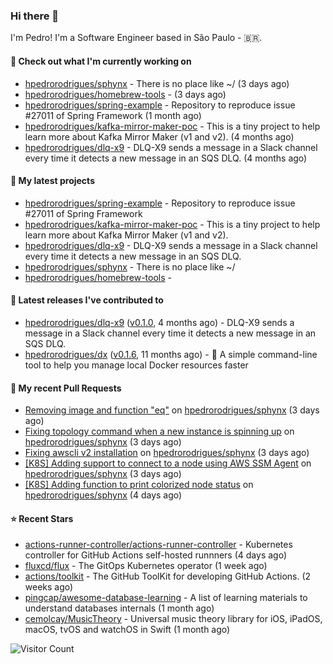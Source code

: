 ### Hi there 👋

I'm Pedro! I'm a Software Engineer based in São Paulo - 🇧🇷.

#### 👷 Check out what I'm currently working on

- [hpedrorodrigues/sphynx](https://github.com/hpedrorodrigues/sphynx) - There is no place like ~/ (3 days ago)
- [hpedrorodrigues/homebrew-tools](https://github.com/hpedrorodrigues/homebrew-tools) -  (3 days ago)
- [hpedrorodrigues/spring-example](https://github.com/hpedrorodrigues/spring-example) - Repository to reproduce issue #27011 of Spring Framework (1 month ago)
- [hpedrorodrigues/kafka-mirror-maker-poc](https://github.com/hpedrorodrigues/kafka-mirror-maker-poc) - This is a tiny project to help learn more about Kafka Mirror Maker (v1 and v2). (4 months ago)
- [hpedrorodrigues/dlq-x9](https://github.com/hpedrorodrigues/dlq-x9) - DLQ-X9 sends a message in a Slack channel every time it detects a new message in an SQS DLQ. (4 months ago)

#### 🌱 My latest projects

- [hpedrorodrigues/spring-example](https://github.com/hpedrorodrigues/spring-example) - Repository to reproduce issue #27011 of Spring Framework
- [hpedrorodrigues/kafka-mirror-maker-poc](https://github.com/hpedrorodrigues/kafka-mirror-maker-poc) - This is a tiny project to help learn more about Kafka Mirror Maker (v1 and v2).
- [hpedrorodrigues/dlq-x9](https://github.com/hpedrorodrigues/dlq-x9) - DLQ-X9 sends a message in a Slack channel every time it detects a new message in an SQS DLQ.
- [hpedrorodrigues/sphynx](https://github.com/hpedrorodrigues/sphynx) - There is no place like ~/
- [hpedrorodrigues/homebrew-tools](https://github.com/hpedrorodrigues/homebrew-tools) - 

#### 🔭 Latest releases I've contributed to

- [hpedrorodrigues/dlq-x9](https://github.com/hpedrorodrigues/dlq-x9) ([v0.1.0](https://github.com/hpedrorodrigues/dlq-x9/releases/tag/v0.1.0), 4 months ago) - DLQ-X9 sends a message in a Slack channel every time it detects a new message in an SQS DLQ.
- [hpedrorodrigues/dx](https://github.com/hpedrorodrigues/dx) ([v0.1.6](https://github.com/hpedrorodrigues/dx/releases/tag/v0.1.6), 11 months ago) - :whale: A simple command-line tool to help you manage local Docker resources faster

#### 🔨 My recent Pull Requests

- [Removing image and function &#34;eq&#34;](https://github.com/hpedrorodrigues/sphynx/pull/139) on [hpedrorodrigues/sphynx](https://github.com/hpedrorodrigues/sphynx) (3 days ago)
- [Fixing topology command when a new instance is spinning up](https://github.com/hpedrorodrigues/sphynx/pull/138) on [hpedrorodrigues/sphynx](https://github.com/hpedrorodrigues/sphynx) (3 days ago)
- [Fixing awscli v2 installation](https://github.com/hpedrorodrigues/sphynx/pull/137) on [hpedrorodrigues/sphynx](https://github.com/hpedrorodrigues/sphynx) (3 days ago)
- [[K8S] Adding support to connect to a node using AWS SSM Agent](https://github.com/hpedrorodrigues/sphynx/pull/136) on [hpedrorodrigues/sphynx](https://github.com/hpedrorodrigues/sphynx) (3 days ago)
- [[K8S] Adding function to print colorized node status](https://github.com/hpedrorodrigues/sphynx/pull/135) on [hpedrorodrigues/sphynx](https://github.com/hpedrorodrigues/sphynx) (4 days ago)

#### ⭐ Recent Stars

- [actions-runner-controller/actions-runner-controller](https://github.com/actions-runner-controller/actions-runner-controller) - Kubernetes controller for GitHub Actions self-hosted runnners (4 days ago)
- [fluxcd/flux](https://github.com/fluxcd/flux) - The GitOps Kubernetes operator (1 week ago)
- [actions/toolkit](https://github.com/actions/toolkit) - The GitHub ToolKit for developing GitHub Actions. (2 weeks ago)
- [pingcap/awesome-database-learning](https://github.com/pingcap/awesome-database-learning) - A list of learning materials to understand databases internals (1 month ago)
- [cemolcay/MusicTheory](https://github.com/cemolcay/MusicTheory) - Universal music theory library for iOS, iPadOS, macOS, tvOS and watchOS in Swift (1 month ago)

![Visitor Count](https://komarev.com/ghpvc/?username=hpedrorodrigues&color=blueviolet)
